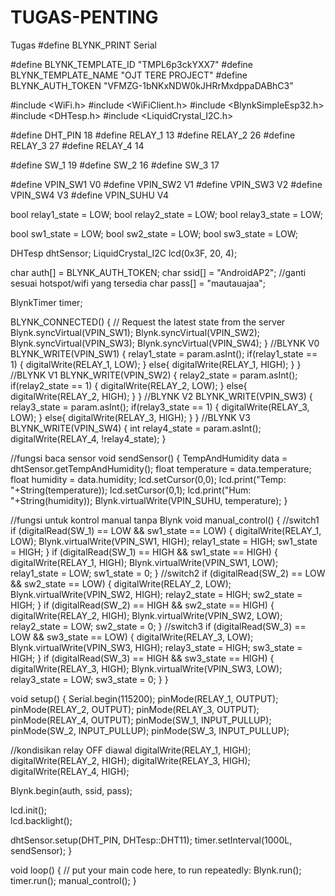 # TUGAS-PENTING
Tugas
#define BLYNK_PRINT Serial

#define BLYNK_TEMPLATE_ID "TMPL6p3ckYXX7"
#define BLYNK_TEMPLATE_NAME "OJT TERE PROJECT"
#define BLYNK_AUTH_TOKEN "VFMZG-1bNKxNDW0kJHRrMxdppaDABhC3"

#include <WiFi.h>
#include <WiFiClient.h>
#include <BlynkSimpleEsp32.h>
#include <DHTesp.h>
#include <LiquidCrystal_I2C.h>

#define DHT_PIN 18
#define RELAY_1 13
#define RELAY_2 26
#define RELAY_3 27
#define RELAY_4 14

#define SW_1 19
#define SW_2 16
#define SW_3 17

#define VPIN_SW1 V0
#define VPIN_SW2 V1
#define VPIN_SW3 V2
#define VPIN_SW4 V3
#define VPIN_SUHU V4

bool relay1_state = LOW;
bool relay2_state = LOW;
bool relay3_state = LOW;

bool sw1_state = LOW;
bool sw2_state = LOW;
bool sw3_state = LOW;

DHTesp dhtSensor;
LiquidCrystal_I2C lcd(0x3F, 20, 4);  

char auth[] = BLYNK_AUTH_TOKEN;
char ssid[] = "AndroidAP2"; //ganti sesuai hotspot/wifi yang tersedia
char pass[] = "mautauajaa";

BlynkTimer timer;

BLYNK_CONNECTED() {
  // Request the latest state from the server
  Blynk.syncVirtual(VPIN_SW1);
  Blynk.syncVirtual(VPIN_SW2);
  Blynk.syncVirtual(VPIN_SW3);
  Blynk.syncVirtual(VPIN_SW4);
}
//BLYNK V0
BLYNK_WRITE(VPIN_SW1)
{
 relay1_state = param.asInt();
 if(relay1_state == 1) {
  digitalWrite(RELAY_1, LOW);
 }
 else{
  digitalWrite(RELAY_1, HIGH);
 }
}
//BLYNK V1
BLYNK_WRITE(VPIN_SW2)
{
 relay2_state = param.asInt();
 if(relay2_state == 1) {
  digitalWrite(RELAY_2, LOW);
 }
 else{
  digitalWrite(RELAY_2, HIGH);
 }
}
//BLYNK V2
BLYNK_WRITE(VPIN_SW3)
{
 relay3_state = param.asInt();
 if(relay3_state == 1) {
  digitalWrite(RELAY_3, LOW);
 }
 else{
  digitalWrite(RELAY_3, HIGH);
 }
}
//BLYNK V3
BLYNK_WRITE(VPIN_SW4)
{
 int relay4_state = param.asInt();
 digitalWrite(RELAY_4, !relay4_state);
 }

//fungsi baca sensor
void sendSensor()
{
 TempAndHumidity  data = dhtSensor.getTempAndHumidity();
 float temperature = data.temperature;
 float humidity = data.humidity;
 lcd.setCursor(0,0);
 lcd.print("Temp: "+String(temperature));
 lcd.setCursor(0,1);
 lcd.print("Hum: "+String(humidity));
 Blynk.virtualWrite(VPIN_SUHU, temperature); 
}

//fungsi untuk kontrol manual tanpa Blynk
void manual_control()
{
  //switch1
  if (digitalRead(SW_1) == LOW && sw1_state == LOW) {
    digitalWrite(RELAY_1, LOW);
    Blynk.virtualWrite(VPIN_SW1, HIGH);
    relay1_state = HIGH;
    sw1_state = HIGH;
  }
  if (digitalRead(SW_1) == HIGH && sw1_state == HIGH) {
    digitalWrite(RELAY_1, HIGH);
    Blynk.virtualWrite(VPIN_SW1, LOW);
    relay1_state = LOW;
    sw1_state = 0;
  }
  //switch2
  if (digitalRead(SW_2) == LOW && sw2_state == LOW) {
    digitalWrite(RELAY_2, LOW);
    Blynk.virtualWrite(VPIN_SW2, HIGH);
    relay2_state = HIGH;
    sw2_state = HIGH;
  }
  if (digitalRead(SW_2) == HIGH && sw2_state == HIGH) {
    digitalWrite(RELAY_2, HIGH);
    Blynk.virtualWrite(VPIN_SW2, LOW);
    relay2_state = LOW;
    sw2_state = 0;
  }
    //switch3
  if (digitalRead(SW_3) == LOW && sw3_state == LOW) {
    digitalWrite(RELAY_3, LOW);
    Blynk.virtualWrite(VPIN_SW3, HIGH);
    relay3_state = HIGH;
    sw3_state = HIGH;
  }
  if (digitalRead(SW_3) == HIGH && sw3_state == HIGH) {
    digitalWrite(RELAY_3, HIGH);
    Blynk.virtualWrite(VPIN_SW3, LOW);
    relay3_state = LOW;
    sw3_state = 0;
  }
}

void setup() {
  Serial.begin(115200);
  pinMode(RELAY_1, OUTPUT);
  pinMode(RELAY_2, OUTPUT);
  pinMode(RELAY_3, OUTPUT);
  pinMode(RELAY_4, OUTPUT);
  pinMode(SW_1, INPUT_PULLUP);
  pinMode(SW_2, INPUT_PULLUP);
  pinMode(SW_3, INPUT_PULLUP);

  //kondisikan relay OFF diawal
  digitalWrite(RELAY_1, HIGH);
  digitalWrite(RELAY_2, HIGH);
  digitalWrite(RELAY_3, HIGH);
  digitalWrite(RELAY_4, HIGH);

  Blynk.begin(auth, ssid, pass);

  lcd.init();                      
  lcd.backlight();

  dhtSensor.setup(DHT_PIN, DHTesp::DHT11);
  timer.setInterval(1000L, sendSensor);
}

void loop() {
  // put your main code here, to run repeatedly:
  Blynk.run();
  timer.run();
  manual_control();
}
